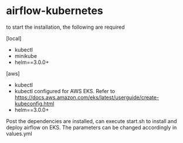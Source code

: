 # airflow-kubernetes
to start the installation, the following are required

[local]
- kubectl
- minikube
- helm==3.0.0+

[aws]
- kubectl
- kubectl configured for AWS EKS. Refer to https://docs.aws.amazon.com/eks/latest/userguide/create-kubeconfig.html
- helm==3.0.0+

Post the dependencies are installed, can execute start.sh to install and deploy airflow on EKS. The parameters can be changed accordingly in values.yml

